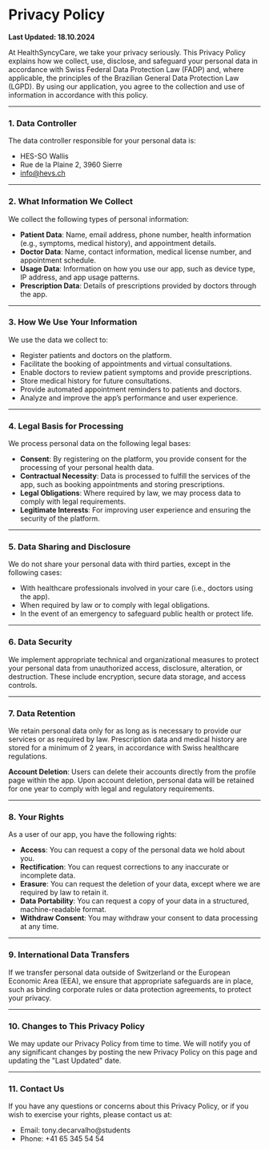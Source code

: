 # Privacy Policy

**Last Updated: 18.10.2024**

At HealthSyncyCare, we take your privacy seriously. This Privacy Policy explains how we collect, use, disclose, and safeguard your personal data in accordance with Swiss Federal Data Protection Law (FADP) and, where applicable, the principles of the Brazilian General Data Protection Law (LGPD). By using our application, you agree to the collection and use of information in accordance with this policy.

---

### 1. Data Controller

The data controller responsible for your personal data is:

- HES-SO Wallis
- Rue de la Plaine 2, 3960 Sierre
- info@hevs.ch

---

### 2. What Information We Collect

We collect the following types of personal information:

- **Patient Data**: Name, email address, phone number, health information (e.g., symptoms, medical history), and appointment details.
- **Doctor Data**: Name, contact information, medical license number, and appointment schedule.
- **Usage Data**: Information on how you use our app, such as device type, IP address, and app usage patterns.
- **Prescription Data**: Details of prescriptions provided by doctors through the app.

---

### 3. How We Use Your Information

We use the data we collect to:

- Register patients and doctors on the platform.
- Facilitate the booking of appointments and virtual consultations.
- Enable doctors to review patient symptoms and provide prescriptions.
- Store medical history for future consultations.
- Provide automated appointment reminders to patients and doctors.
- Analyze and improve the app’s performance and user experience.

---

### 4. Legal Basis for Processing

We process personal data on the following legal bases:

- **Consent**: By registering on the platform, you provide consent for the processing of your personal health data.
- **Contractual Necessity**: Data is processed to fulfill the services of the app, such as booking appointments and storing prescriptions.
- **Legal Obligations**: Where required by law, we may process data to comply with legal requirements.
- **Legitimate Interests**: For improving user experience and ensuring the security of the platform.

---

### 5. Data Sharing and Disclosure

We do not share your personal data with third parties, except in the following cases:

- With healthcare professionals involved in your care (i.e., doctors using the app).
- When required by law or to comply with legal obligations.
- In the event of an emergency to safeguard public health or protect life.

---

### 6. Data Security

We implement appropriate technical and organizational measures to protect your personal data from unauthorized access, disclosure, alteration, or destruction. These include encryption, secure data storage, and access controls.

---

### 7. Data Retention

We retain personal data only for as long as is necessary to provide our services or as required by law. Prescription data and medical history are stored for a minimum of 2 years, in accordance with Swiss healthcare regulations.

**Account Deletion**: Users can delete their accounts directly from the profile page within the app. Upon account deletion, personal data will be retained for one year to comply with legal and regulatory requirements.

---

### 8. Your Rights

As a user of our app, you have the following rights:

- **Access**: You can request a copy of the personal data we hold about you.
- **Rectification**: You can request corrections to any inaccurate or incomplete data.
- **Erasure**: You can request the deletion of your data, except where we are required by law to retain it.
- **Data Portability**: You can request a copy of your data in a structured, machine-readable format.
- **Withdraw Consent**: You may withdraw your consent to data processing at any time.

---

### 9. International Data Transfers

If we transfer personal data outside of Switzerland or the European Economic Area (EEA), we ensure that appropriate safeguards are in place, such as binding corporate rules or data protection agreements, to protect your privacy.

---

### 10. Changes to This Privacy Policy

We may update our Privacy Policy from time to time. We will notify you of any significant changes by posting the new Privacy Policy on this page and updating the "Last Updated" date.

---

### 11. Contact Us

If you have any questions or concerns about this Privacy Policy, or if you wish to exercise your rights, please contact us at:

- Email: tony.decarvalho@students
- Phone: +41 65 345 54 54
